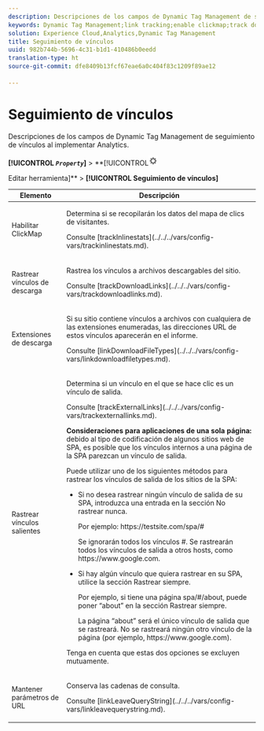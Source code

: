 ```yaml
---
description: Descripciones de los campos de Dynamic Tag Management de seguimiento de vínculos al implementar Analytics.
keywords: Dynamic Tag Management;link tracking;enable clickmap;track download links;download extensions;track outbound links;keep url parameters
solution: Experience Cloud,Analytics,Dynamic Tag Management
title: Seguimiento de vínculos
uuid: 982b744b-5696-4c31-b1d1-410486b0eedd
translation-type: ht
source-git-commit: dfe8409b13fcf67eae6a0c404f83c1209f89ae12

---
```



# Seguimiento de vínculos

Descripciones de los campos de Dynamic Tag Management de seguimiento de vínculos al implementar Analytics.

**[!UICONTROL *`Property`*]** > **[!UICONTROL![](assets/settings_gear.png)

Editar herramienta]** > **[!UICONTROL Seguimiento de vínculos]**

<table id="table_F23FB0B284E74B66A107B1D69D22A51C">
 <thead>
  <tr>
   <th colname="col1" class="entry"> Elemento </th>
   <th colname="col2" class="entry"> Descripción </th>
  </tr> 
 </thead>
 <tbody> 
  <tr> 
   <td colname="col1"> Habilitar ClickMap </td>
   <td colname="col2"> <p>Determina si se recopilarán los datos del mapa de clics de visitantes. </p> <p>Consulte [trackInlinestats](../../../vars/config-vars/trackinlinestats.md). </p> </td>
  </tr>
  <tr>
   <td colname="col1"> Rastrear vínculos de descarga </td>
   <td colname="col2"> <p>Rastrea los vínculos a archivos descargables del sitio. </p> <p>Consulte [trackDownloadLinks](../../../vars/config-vars/trackdownloadlinks.md).</p> </td>
  </tr> 
  <tr> 
   <td colname="col1"> Extensiones de descarga </td> 
   <td colname="col2"> <p>Si su sitio contiene vínculos a archivos con cualquiera de las extensiones enumeradas, las direcciones URL de estos vínculos aparecerán en el informe. </p>Consulte [linkDownloadFileTypes](../../../vars/config-vars/linkdownloadfiletypes.md). </p> </td>
  </tr>
  <tr> 
   <td colname="col1"> Rastrear vínculos salientes </td>
   <td colname="col2"> <p>Determina si un vínculo en el que se hace clic es un vínculo de salida. </p> <p>Consulte [trackExternalLinks](../../../vars/config-vars/trackexternallinks.md). </p> <p><b>Consideraciones para aplicaciones de una sola página:</b> debido al tipo de codificación de algunos sitios web de SPA, es posible que los vínculos internos a una página de la SPA parezcan un vínculo de salida. </p> <p>Puede utilizar uno de los siguientes métodos para rastrear los vínculos de salida de los sitios de la SPA: </p>
    <ul id="ul_A4179633ED0644C3BA5F548A58CA4EC9">
     <li id="li_1959FBF14E42469FA8724B37EB58BC54"> <p>Si no desea rastrear ningún vínculo de salida de su SPA, introduzca una entrada en la sección <span class="wintitle">No rastrear nunca</span>. </p> <p>Por ejemplo: <span class="filepath">https://testsite.com/spa/#</span> </p> <p>Se ignorarán todos los vínculos #. Se rastrearán todos los vínculos de salida a otros hosts, como <span class="filepath">https://www.google.com</span>. </p> </li>
     <li id="li_37DD4D37887243FB928C9C04ACE9D39E"> <p>Si hay algún vínculo que quiera rastrear en su SPA, utilice la sección <span class="wintitle">Rastrear siempre</span>. </p> <p>Por ejemplo, si tiene una página <span class="filepath">spa/#/about</span>, puede poner “about” en la sección <span class="wintitle">Rastrear siempre</span>. </p> <p>La página “about” será el único vínculo de salida que se rastreará. No se rastreará ningún otro vínculo de la página (por ejemplo, <span class="filepath">https://www.google.com</span>). </p> </li>
    </ul> <p>Tenga en cuenta que estas dos opciones se excluyen mutuamente. </p> </td> 
  </tr>
  <tr>
   <td colname="col1"> Mantener parámetros de URL </td>
   <td colname="col2"> <p>Conserva las cadenas de consulta. </p> <p>Consulte [linkLeaveQueryString](../../../vars/config-vars/linkleavequerystring.md). </p> </td>
  </tr>
 </tbody>
</table>
